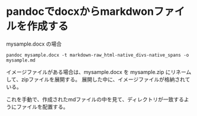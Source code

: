# pandocでdocxからmarkdwonファイルを作成する

mysample.docx の場合

```
pandoc mysample.docx -t markdown-raw_html-native_divs-native_spans -o mysample.md 
```

イメージファイルがある場合は、mysample.docx を mysample.zip にリネームして、zipファイルを展開する。
展開した中に、イメージファイルが格納されている。

これを手動で、作成されたmdファイルの中を見て、ディレクトリが一致するようにファイルを配置する。



